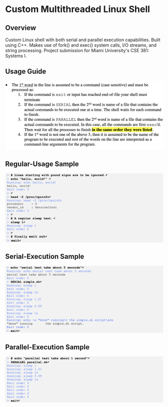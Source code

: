 <h1>Custom Multithreaded Linux Shell</h1>

<h2>Overview</h2>
<p>Custom Linux shell with both serial and parallel execution capabilities.
  Built using C++. Makes use of fork() and exec() system calls, I/O streams, and 
  string processing. Project submission for Miami University's CSE 381: Systems I. 
 </p>
 
 <h2>Usage Guide</h2>
 <img width="700" src="https://github.com/karimsammouri/MU-CSE-381/blob/main/Project05/Screenshots/Usage.png">
 
 <h2>Regular-Usage Sample</h2>
 <img width="700" src="https://github.com/karimsammouri/MU-CSE-381/blob/main/Project05/Screenshots/Regular.png">
 
 <h2>Serial-Execution Sample</h2>
 <img width="700" src="https://github.com/karimsammouri/MU-CSE-381/blob/main/Project05/Screenshots/Serial.png">
  
 <h2>Parallel-Execution Sample</h2>
 <img width="700" src="https://github.com/karimsammouri/MU-CSE-381/blob/main/Project05/Screenshots/Parallel.png">
